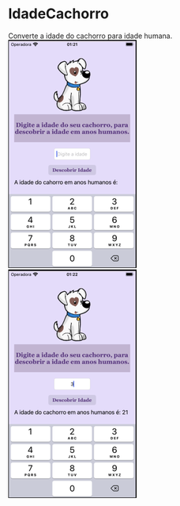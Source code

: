# IdadeCachorro
Converte a idade do cachorro para idade humana. <br>
 ![alt text](https://github.com/IrineuAlmeidaJr/IdadeCachorro/blob/main/img1.png?raw=true)
 ![alt text](https://github.com/IrineuAlmeidaJr/IdadeCachorro/blob/main/img2.png?raw=true)
